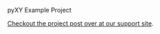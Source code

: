 pyXY Example Project

[Checkout the project post over at our support site](http://support.exosite.com/hc/en-us/articles/200447020).

